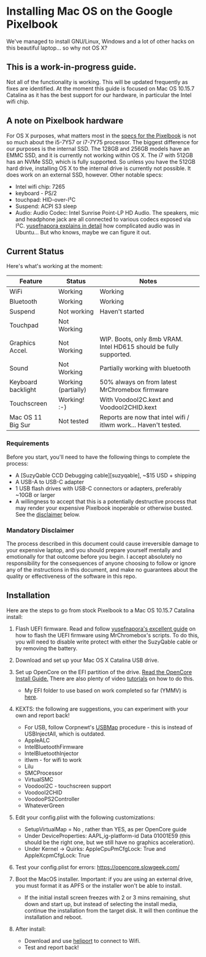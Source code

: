 # Installing Mac OS on the Google Pixelbook
We've managed to install GNU/Linux, Windows and a lot of other hacks on this beautiful laptop... so why not OS X? 

## This is a work-in-progress guide.
Not all of the functionality is working. This will be updated frequently as fixes are identified. At the moment this guide is focused on Mac OS 10.15.7 Catalina as it has the best support for our hardware, in particular the Intel wifi chip.

## A note on Pixelbook hardware
For OS X purposes, what matters most in the [specs for the Pixelbook](https://support.google.com/pixelbook/answer/7504948?hl=en) is not so much about the i5-7Y57 or i7-7Y75 processor. The biggest difference for our purposes is the internal SSD. The 128GB and 256GB models have an EMMC SSD, and it is currently not working within OS X. The i7 with 512GB has an NVMe SSD, which is fully supported. So unless you have the 512GB hard drive, installing OS X to the internal drive is currently not possible. It does work on an external SSD, however. Other notable specs:
-  Intel wifi chip: 7265
-  keyboard - PS/2
-  touchpad: HID-over-I²C
-  Suspend: ACPI S3 sleep
-  Audio: Audio Codec: Intel Sunrise Point-LP HD Audio. The speakers, mic and headphone jack are all connected to various codecs exposed via I²C. [yusefnapora explains in detail](https://github.com/yusefnapora/pixelbook-linux/blob/master/README.md#switching-audio-outputs--inputs) how complicated audio was in Ubuntu... But who knows, maybe we can figure it out.

## Current Status

Here's what's working at the moment:

| Feature            | Status               | Notes                                                             |
|--------------------|----------------------|-------------------------------------------------------------------|
| WiFi               | Working              | Working                                                           |
| Bluetooth          | Working              | Working                                                           |
| Suspend            | Not working          | Haven't started                                                   |
| Touchpad           | Not Working          |                                                                   |
| Graphics Accel.    | Not Working          | WIP. Boots, only 8mb VRAM. Intel HD615 should be fully supported. |
| Sound              | Not Working          | Partially working with bluetooth                                  |
| Keyboard backlight | Working (partially)  | 50% always on from latest MrChromebox firmware                    |
| Touchscreen        | Working! :-)         | With VoodooI2C.kext and VoodooI2CHID.kext                         |
| Mac OS 11 Big Sur  | Not tested           | Reports are now that intel wifi / itlwm work... Haven't tested.   |


### Requirements

Before you start, you'll need to have the following things to complete the process:

- A [SuzyQable CCD Debugging cable][suzyqable], ~$15 USD + shipping
- A USB-A to USB-C adapter
- 1 USB flash drives with USB-C connectors or adapters, preferably ~10GB or larger
- A willingness to accept that this is a potentially destructive process that may render your
  expensive Pixelbook inoperable or otherwise busted. See the [disclaimer](#disclaimer) below.

### Mandatory Disclaimer

The process described in this document could cause irreversible damage to your expensive laptop, and
you should prepare yourself mentally and emotionally for that outcome before you begin. I accept absolutely no responsibility for the consequences of anyone choosing to follow or ignore any of the instructions in this document, and make no guarantees about the quality or effectiveness of the
software in this repo.

## Installation

Here are the steps to go from stock Pixelbook to a Mac OS 10.15.7 Catalina install:

1. Flash UEFI firmware. Read and follow [yusefnapora's excellent guide](https://github.com/yusefnapora/pixelbook-linux) on how to flash the UEFI firmware using MrChromebox's scripts. To do this, you will need to disable write protect with either the SuzyQable cable or by removing the battery. 
2. Download and set up your Mac OS X Catalina USB drive. 
3. Set up OpenCore on the EFI partition of the drive. [Read the OpenCore Install Guide.](https://dortania.github.io/) There are also plenty of video [tutorials](https://www.youtube.com/watch?v=jqg7MX3FS7M) on how to do this.
    - My EFI folder to use based on work completed so far (YMMV) is [here](https://www.dropbox.com/s/w1oh0do8k0b8d8o/EFI5.zip?dl=0).
4. KEXTS: the following are suggestions, you can experiment with your own and report back!
    - For USB, follow Corpnewt's [USBMap](https://github.com/corpnewt/USBMap) procedure - this is instead of USBInjectAll, which is outdated.
    - AppleALC
    - IntelBluetoothFirmware
    - IntelBluetoothInjector
    - itlwm - for wifi to work
    - Lilu
    - SMCProcessor
    - VirtualSMC
    - VoodooI2C - touchscreen support
    - VoodooI2CHID
    - VoodooPS2Controller
    - WhateverGreen

5. Edit your config.plist with the following customizations:
    - SetupVirtualMap = No , rather than YES, as per OpenCore guide
    - Under DeviceProperties: AAPL,ig-platform-id    Data   01001E59 (this should be the right one, but we still have no graphics acceleration). 
     - Under Kernel -> Quirks: AppleCpuPmCfgLock: True and AppleXcpmCfgLock: True
    
6. Test your config.plist for errors: https://opencore.slowgeek.com/

7. Boot the MacOS installer. Important: if you are using an external drive, you must format it as APFS or the installer won't be able to install.
    - If the initial install screen freezes with 2 or 3 mins remaining, shut down and start up, but instead of selecting the install media, continue the installation from the target disk. It will then continue the installation and reboot.

8. After install: 
    - Download and use [heliport](https://openintelwireless.github.io/HeliPort) to connect to Wifi.
    - Test and report back!




